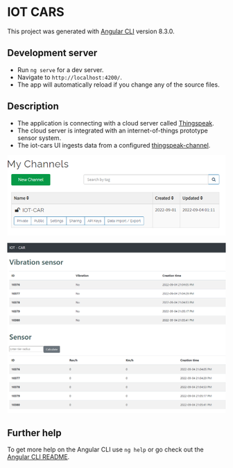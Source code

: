 # IOT CARS 

This project was generated with [Angular CLI](https://github.com/angular/angular-cli) version 8.3.0.

## Development server

* Run `ng serve` for a dev server. 
* Navigate to `http://localhost:4200/`. 
* The app will automatically reload if you change any of the source files.

## Description

* The application is connecting with a cloud server called [Thingspeak](https://thingspeak.com/).
* The cloud server is integrated with an internet-of-things prototype sensor system.
* The iot-cars UI ingests data from a configured [thingspeak-channel](https://thingspeak.com/channels/1846905/private_show).

![thingspeak-cloud-demo](thingspeak-cloud-demo.png)

![iot-cars-ui-demo](iot-cars-ui-demo.png)

## Further help

To get more help on the Angular CLI use `ng help` or go check out the [Angular CLI README](https://github.com/angular/angular-cli/blob/master/README.md).
